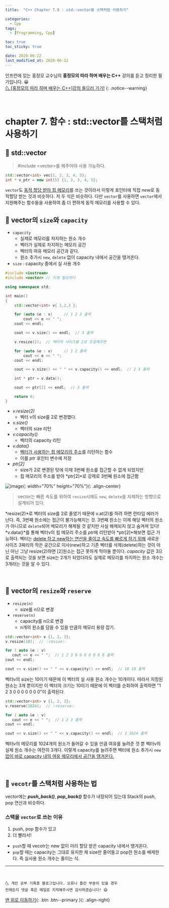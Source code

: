 ```yaml
---
title:  "C++ Chapter 7.9 : std::vector를 스택처럼 사용하기" 

categories:
  - Cpp
tags:
  - [Programming, Cpp]

toc: true
toc_sticky: true

date: 2020-06-22
last_modified_at: 2020-06-22
---
```


인프런에 있는 홍정모 교수님의 **홍정모의 따라 하며 배우는 C++** 강의를 듣고 정리한 필기입니다. 😀    
[🌜 [홍정모의 따라 하며 배우는 C++]강의 들으러 가기!](https://www.inflearn.com/course/following-c-plus)
{: .notice--warning}

<br>

# chapter 7. 함수 : std::vector를 스택처럼 사용하기

## 🔔 std::vector

> #include \<vector>를 해주어야 사용 가능하다.

```cpp
std::vector<int> vec{1, 2, 3, 4, 5};
int * v_ptr = new int[5] {1, 2, 3, 4, 5};
```
`vector`도 <u>동적 할당 받아 힙 메모리</u>를 쓰는 것이라서 이렇게 포인터에 직접 *new*로 동적할당 받는 것과 비슷하다. 저 두 식은 비슷하다. 다만 `vector`를 사용하면 `vector`에서 지원해주는 함수들을 사용하여 좀 더 편하게 동적 메모리를 사용할 수 있다. 

## 🔔 vector의 `size`와 `capacity`

- `capacity`
  - 실제로 메모리를 차지하는 원소 개수
  - 벡터가 실제로 차지하는 메모리 공간
  - 벡터의 여유 메모리 공간과 같다.
  - 원소 추가시 `new`, `delete` 없이 capacity 내에서 공간을 땡겨온다. 
- `size` : capacity 중에서 실 사용 개수

```cpp
#include <iostream>
#include <vector> // 이게 필요하다

using namespace std;

int main()
{
	std::vector<int> v{ 1,2,3 };

	for (auto &e : v)     // 1 2 3 출력
		cout << e << " ";
	cout << endl;

	cout << v.size() << endl;  // 3 출력

    v.resize(2);  // 벡터의 사이즈를 2로 조정해주면 

    for (auto &e : v)     // 1 2 출력
		cout << e << " ";
	cout << endl;

    cout << v.size() << " " << v.capacity() << endl;  // 2 3 출력

    int * ptr = v.data();

    cout << ptr[2] << endl;  // 3 출력  

	return 0;
}
```

- *v.resize(2)*
  - 벡터 v의 size를 2로 변경했다.
- *v.size()*
  - 벡터의 size 리턴
- *v.capacity()*
  - 벡터의 capacity 리턴
- *v.data()*
  - <u>벡터가 사용하는 힙 메모리의 주소</u>를 리턴하는 함수
  - 이를 *ptr* 포인터 변수에 저장
- *ptr[2]*
  - size가 2로 변경된 탓에 이제 3번째 원소를 접근할 수 없게 되었지만
  - 힙 메모리의 주소를 받아 *ptr[2]*로 강제로 3번째 원소에 접근함

![image](https://user-images.githubusercontent.com/42318591/85312960-808c8700-b4f2-11ea-9f22-09bb8e34dc47.png){: width="70%" height="70%"}{: .align-center}

> vector는 빠른 속도를 위하여 `resize`시에도 `new`, `delete`을 자제하는 방향으로 설계되어 있다.

*resize(2)*로 벡터의 size를 2로 줄였기 때문에 v.at(2)를 하려 하면 런타임 에러가 난다. 즉, 3번째 원소에는 접근이 불가능해지는 것. 3번째 원소는 이제 해당 벡터의 원소가 아니므로 `delete`되어 메모리가 해제될 것 같지만 사실 해제되지 않고 숨겨져 있다! *v.data()*를 통해 벡터v의 힙 메모리 주소를 *ptr*에 리턴받아 *ptr[2]*해보면 접근 가능하다. 벡터는 <u>delete 하고 new하는 연산을 줄이고 속도를 빠르게 하기 위해</u> 새로운 사이즈 3짜리의 작은 공간으로 이사(new)하고 기존 벡터를 삭제(delete)하는 것이 아닌 아닌 그냥 resize(2)하면 [2]원소는 접근 못하게 막아둘 뿐이다. *capacity* 값은 3으로 출력되는 것을 보면 size는 2개가 되었더라도 실제로 메모리를 차지하는 원소 개수는 3개라는 것을 알 수 있다.

<br>

## 🔔 vector의 `resize`와 `reserve`

- `resize(n)`
  - size를 n으로 변경 
- `reserve(n)`
  - capacity를 n으로 변경
  - n개의 원소를 담을 수 있을 만큼의 메모리 용량 잡기.

```cpp
std::vector<int> v {1, 2, 3};
v.resize(10);  // ✨resize✨

for ( auto &e : v)
   cout << e << " ";  // 1 2 3 0 0 0 0 0 0 0 출력
cout << endl;

cout << v.size() << " " << v.capacity() << endl;  // 10 10 출력
```

벡터v의 size는 10이기 때문에 이 벡터의 실 사용 원소 개수는 10개이다. 따라서 지정된 원소는 3개 뿐이지만 이 벡터의 크기는 10이기 때문에 이 벡터를 순회하여 출력하면 "1 2 3 0 0 0 0 0 0 0"이 출력된다.

```cpp
std::vector<int> v {1, 2, 3};
v.reserve(1024);  // ✨reserve✨

for ( auto &e : v)
   cout << e << " ";  // 1 2 3 출력
cout << endl;

cout << v.size() << " " << v.capacity() << endl;  // 3 1024 출력
```
벡터v의 메모리를 1024개의 원소가 들어갈 수 있을 만큼 여유를 늘려준 것 뿐 벡터v의 실제 원소 개수는 여전히 3개다. 이렇게 capacity를 늘려주면 벡터에 원소 추가시 `new`<u>없이 바로 capacity 내의 여유 메모리에서 공간을 땡겨온다.</u>

<br>

## 🔔 `vecotr`를 스택처럼 사용하는 법

vector에는 ***push_back()***, ***pop_back()*** 함수가 내장되어 있는데 Stack의 push, pop 연산과 비슷하다. 

### 스택을 `vector`로 쓰는 이유
1. push, pop 함수가 있고 
2. 더 빨라서!
  - `push`할 때 vecotr는 new 없이 미리 할당 받은 capacity 내에서 땡겨온다.
  - `pop`할 때는 capacity는 그대로 유지한 체 size만 줄어들고 pop한 원소를 배제한다. 즉 실사용 원소 개수는 줄이는 식.

***
<br>

    🌜 개인 공부 기록용 블로그입니다. 오류나 틀린 부분이 있을 경우 
    언제든지 댓글 혹은 메일로 지적해주시면 감사하겠습니다! 😄

[맨 위로 이동하기](#){: .btn .btn--primary }{: .align-right}